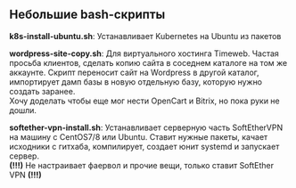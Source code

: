 <h2>Небольшие bash-скрипты</h2>

<b>k8s-install-ubuntu.sh</b>:
Устанавливает Kubernetes на Ubuntu из пакетов

<b>wordpress-site-copy.sh</b>:
Для виртуального хостинга Timeweb. Частая просьба клиентов, сделать копию сайта в соседнем каталоге на том же аккаунте. Скрипт переносит сайт на Wordpress в другой каталог, импортирует дамп базы в новую отдельную базу, которую нужно создать заранее.<br />
Хочу доделать чтобы еще мог нести OpenCart и Bitrix, но пока руки не дошли.

<b>softether-vpn-install.sh</b>:
Устанавливает серверную часть SoftEtherVPN на машину с CentOS7/8 или Ubuntu. Ставит нужные пакеты, качает исходники с гитхаба, компилирует, создает юнит systemd и запускает сервер.<br />
<b>(!!!)</b> Не настраивает фаервол и прочие вещи, только ставит SoftEther VPN <b>(!!!)</b>
